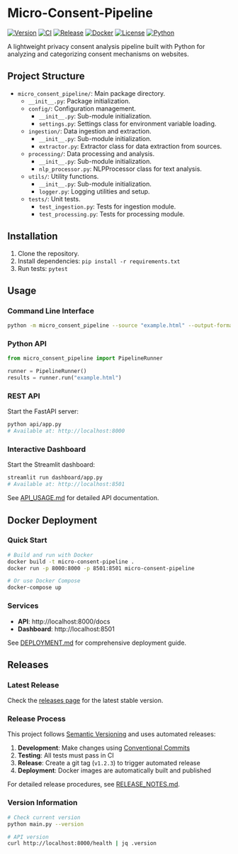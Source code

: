 # Micro-Consent-Pipeline

[![Version](https://img.shields.io/github/v/release/MitPete/Micro-Consent-Pipeline?include_prereleases&label=version)](https://github.com/MitPete/Micro-Consent-Pipeline/releases)
[![CI](https://github.com/MitPete/Micro-Consent-Pipeline/workflows/Continuous%20Integration/badge.svg)](https://github.com/MitPete/Micro-Consent-Pipeline/actions/workflows/ci.yml)
[![Release](https://github.com/MitPete/Micro-Consent-Pipeline/workflows/Release%20Build%20%26%20Publish/badge.svg)](https://github.com/MitPete/Micro-Consent-Pipeline/actions/workflows/release.yml)
[![Docker](https://img.shields.io/docker/pulls/mitpete/micro-consent-pipeline)](https://hub.docker.com/r/mitpete/micro-consent-pipeline)
[![License](https://img.shields.io/github/license/MitPete/Micro-Consent-Pipeline)](LICENSE)
[![Python](https://img.shields.io/badge/python-3.10%2B-blue)](https://www.python.org/downloads/)

A lightweight privacy consent analysis pipeline built with Python for analyzing and categorizing consent mechanisms on websites.

## Project Structure

- `micro_consent_pipeline/`: Main package directory.
  - `__init__.py`: Package initialization.
  - `config/`: Configuration management.
    - `__init__.py`: Sub-module initialization.
    - `settings.py`: Settings class for environment variable loading.
  - `ingestion/`: Data ingestion and extraction.
    - `__init__.py`: Sub-module initialization.
    - `extractor.py`: Extractor class for data extraction from sources.
  - `processing/`: Data processing and analysis.
    - `__init__.py`: Sub-module initialization.
    - `nlp_processor.py`: NLPProcessor class for text analysis.
  - `utils/`: Utility functions.
    - `__init__.py`: Sub-module initialization.
    - `logger.py`: Logging utilities and setup.
  - `tests/`: Unit tests.
    - `test_ingestion.py`: Tests for ingestion module.
    - `test_processing.py`: Tests for processing module.

## Installation

1. Clone the repository.
2. Install dependencies: `pip install -r requirements.txt`
3. Run tests: `pytest`

## Usage

### Command Line Interface

```bash
python -m micro_consent_pipeline --source "example.html" --output-format json
```

### Python API

```python
from micro_consent_pipeline import PipelineRunner

runner = PipelineRunner()
results = runner.run("example.html")
```

### REST API

Start the FastAPI server:

```bash
python api/app.py
# Available at: http://localhost:8000
```

### Interactive Dashboard

Start the Streamlit dashboard:

```bash
streamlit run dashboard/app.py
# Available at: http://localhost:8501
```

See [API_USAGE.md](API_USAGE.md) for detailed API documentation.

## Docker Deployment

### Quick Start

```bash
# Build and run with Docker
docker build -t micro-consent-pipeline .
docker run -p 8000:8000 -p 8501:8501 micro-consent-pipeline

# Or use Docker Compose
docker-compose up
```

### Services

- **API**: http://localhost:8000/docs
- **Dashboard**: http://localhost:8501

See [DEPLOYMENT.md](DEPLOYMENT.md) for comprehensive deployment guide.

## Releases

### Latest Release

Check the [releases page](https://github.com/MitPete/Micro-Consent-Pipeline/releases) for the latest stable version.

### Release Process

This project follows [Semantic Versioning](https://semver.org/) and uses automated releases:

1. **Development**: Make changes using [Conventional Commits](https://www.conventionalcommits.org/)
2. **Testing**: All tests must pass in CI
3. **Release**: Create a git tag (`v1.2.3`) to trigger automated release
4. **Deployment**: Docker images are automatically built and published

For detailed release procedures, see [RELEASE_NOTES.md](RELEASE_NOTES.md).

### Version Information

```bash
# Check current version
python main.py --version

# API version
curl http://localhost:8000/health | jq .version
```
